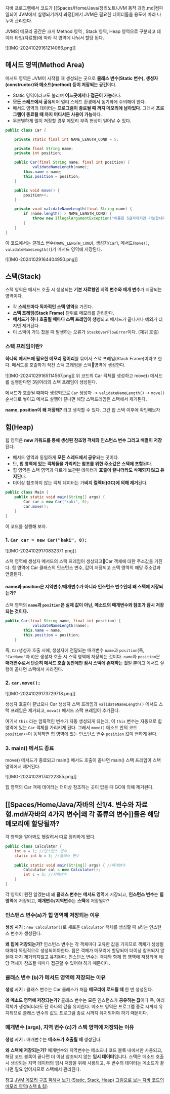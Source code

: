 자바 프로그램에서 코드가 [[Spaces/Home/Java/정리노트/JVM 동작 과정.md|컴파일되어 JVM에서 실행되기까지 과정]]에서 JVM은 필요한 데이터들을 용도에 따라 나누어 관리한다.

JVM의 메모리 공간은 크게 Method 영역 , Stack 영역, Heap 영역으로 구분되고 데이터 타입(자료형)에 따라 각 영역에 나눠서 할당 된다.

![[IMG-20241029161214066.png]] 


## 메서드 영역(Method Area)

메서드 영역은 JVM이 시작될 때 생성되는 곳으로  **클래스 변수(Static 변수), 생성자(constructor)와 메소드(method) 등이 저장되는 공간**이다.

- Static 영역이라고도 불리며 **어느곳에서나 접근이 가능**하다.
- **모든 스레드에서 공유**되어 멀티 스레드 환경에서 동기화에 주의해야 한다.
- 메서드 영역의 데이터는 **프로그램이 종료될 때 까지 메모리에 남아있다**.
  그래서 **프로그램이 종료될 때 까지 어디서든 사용이 가능**하다.
- 무분별하게 많이 저장할 경우 메모리 부족 현상이 일어날 수 있다.


```java
public class Car {

    private static final int NAME_LENGTH_COND = 5;

    private final String name;
    private int position;

    public Car(final String name, final int position) {
		    validateNameLength(name);
        this.name = name;
        this.position = position;
    }

    public void move() {
        position++;
    }

    private void validateNameLength(final String name) {
        if (name.length() > NAME_LENGTH_COND) {
            throw new IllegalArgumentException("이름은 5글자까지만 가능합니다.");
        }
    }
}
```

이 코드에서는 클래스 변수(`NAME_LENGTH_COND`), 생성자(`Car`), 메서드(`move()`, `validateNameLength()`)가 메서드 영역에 저장된다.

![[IMG-20241029164404950.png]]

## 스택(Stack)

스택 영역은 메서드 호출 시 생성되는 **기본 자료형인 지역 변수와 매개 변수**가 저장되는 영역이다.
- 각 **스레드마다 독자적인 스택 영역**을 가진다.
- **스택 프레임(Stack Frame)** 단위로 메모리를 관리한다.
- **메서드가 하나 호출될 때마다 스택 프레임이 생성**되고 메서드가 끝나거나 예외가 터지면 제거된다.
- 이 스택이 가득 찼을 때 발생하는 오류가 `StackOverFlowError`이다. (재귀 호출)

### 스택 프레임이란?

**하나의 메서드에 필요한 메모리 덩어리**를 묶어서 스택 프레임(Stack Frame)이라고 한다.
메서드를 호출하기 직전 스택 프레임을 스택영역에 생성한다.

![[IMG-20241029165114567.png]]
위 코드의 Car 객체를 생성하고 move() 메서드를 실행한다면 3덩어리의 스택 프레임이 생성된다.

메서드가 호출될 때마다 생성되므로  `Car` 생성자 -> `validateNameLength()` -> `move()` 순서대로 쌓이고 메서드 실행이 끝나면 해당 스택프레임은 스택에서 제거된다.

**name, position이 왜 저장돼?** 라고 생각할 수 있다. 그건 힙 스택 이후에 확인해보자


## 힙(Heap)

힙 영역은 **new 키워드를 통해 생성된 참조형 객체와 인스턴스 변수 그리고 배열이 저장**된다.

- 메서드 영역과 동일하게 **모든 스레드에서 공유**되는 곳이다.
- 단, **힙 영역에 있는 객체들을 가리키는 참조를 위한 주소값은 스택에 포함**된다.
- 힙 영역은 스택 영역과 다르게 보관된 데이터가 **호출이 끝나더라도 삭제되지 않고 유지**된다.
- 더이상 참조하지 않는 객체 데이터는 가**비지 컬렉터(GC)에 의해 제거**된다.

```java
public class Main {
	public static void main(String[] args) {
		Car car = new Car("kaki", 0);
		car.move();
	}
}
```

이 코드를 실행해 보자.

### 1. `Car car = new Car("kaki", 0);` 


![[IMG-20241029170832371.png]]

스택 영역에 생성자 메서드의 스택 프레임이 생성되고Car 객체에 대한 주소값을 가진다.
힙 영역에 Car 클래스의 인스턴스 변수, 값이 저장되고 스택 영역의 해당 주소값과 연결된다.

#### name과 position은 지역변수/매개변수가 아니라 인스턴스 변수인데 왜 스택에 저장되는가?

스택 영역의 **`name`과 `position`은 실제 값이 아닌, 메소드의 매개변수와 참조가 잠시 저장되는 것이다.**

```java
public Car(final String name, final int position) {
		    validateNameLength(name);
        this.name = name;
        this.position = position;
    }
```

즉, `Car`생성자 호출 시에, 생성자에 전달되는 매개변수 `name`과 `position`(즉, `"CarName"`과 `0`)은 생성자 호출 시 스택 영역에 저장되는 것이다. 
`name`과 `position`은 **매개변수로서 단순히 메서드 호출 동안에만 잠시 스택에 존재하는 것**일 뿐이고 메서드 실행이 끝나면 스택에서 사라진다.


### 2. `car.move();`

![[IMG-20241029173729718.png]]

생성자 호출이 끝났으니 Car 생성자 스택 프레임과 `validateNameLength()` 메서드 스택 프레임은 제거되고, `mova()` 메서드 스택 프레임이 추가된다.

여기서 `this` 라는 암묵적인 변수가 자동 생성되게 되는데, 이 `this` 변수는 자동으로 힙 영역에 있는 `Car` 객체를 가리키게 된다.
그래서 `move()` 메소드 안의 코드 `position++`이 동작하면 힙 영역에 있는 인스턴스 변수 `position` 값이 변하게 된다.

### 3. main() 메서드 종료

move() 메서드가 종료되고 main() 메서드 호출이 끝나면 main() 스택 프레임이 스택 영역에서 제거된다.

![[IMG-20241029174222355.png]]

힙 영역의 Car 객체 데이터는 더이상 참조하는 곳이 없을 때 GC에 의해 제거된다.


## [[Spaces/Home/Java/자바의 신1/4. 변수와 자료형.md#자바의 4가지 변수|왜 각 종류의 변수]]들은 해당 메모리에 할당될까?

각 영역을 알아봐도 헷갈려서 따로 정리하게 됐다.

```java
public class Calculator {
    int a = 1; //인스턴스 변수
	static int b = 3; //클래스 변수
    
    public static void main(String[] args) { //매개변수
        Calculator cal = new Calculator();
        int c = 3; //지역변수
    }
}
```

각 영역이 뭔진 알겠는데 왜 **클래스 변수**는 **메서드 영역**에 저장되고, **인스턴스 변수**는 **힙 영역**에 저장되고, **매개변수/지역변수**는 **스택**에 저장될까?

### 인스턴스 변수(a)가 힙 영역에 저장되는 이유

**생성 시기**
: `new Calculator()`로 새로운 `Calculator` 객체를 생성할 때 `a`라는 인스턴스 변수가 생성된다.

**왜 힙에 저장되는가?**
인스턴스 변수는 각 객체마다 고유한 값을 가지므로 객체가 생성될 때마다 독립적으로 생성되어야한다.
힙은 객체가 메모리에 할당되어 더이상 참조되지 않을때 까지 제거되지않고 유지된다.
인스턴스 변수는 객체와 함께 힙 영역에 저장되어 해당 객체가 참조될 때마다 접근할 수 있어야 하기 때문이다.

### 클래스 변수 (b)가 메서드 영역에 저장되는 이유

**생성 시기**
: 클래스 변수는 Car 클래스가 처음 **메모리에 로드될 때** 한 번 생성된다.

**왜 메소드 영역에 저장되는가?**
클래스 변수는 모든 인스턴스가 **공유하는 값**이다 즉, 여러 객체가 생성되더라도 단 하나의 값을 유지한다.
메소드 영역은 프로그램 종료 시까지 유지되므로 클래스 변수의 값도 프로그램 종료 시까지 유지되어야 하기 때문이다.

### 매개변수 (args), 지역 변수 (c)가 스택 영역에 저장되는 이유

**생성 시기**
: 매개변수는 **메소드가 호출될 때** 생성된다.

**왜 스택에 저장되는가?**
매개변수와 지역변수는 메소드나 코드 블록 내에서만 사용되고, 해당 코드 블록이 끝나면 더 이상 참조되지 않는 **임시 데이터**입니다.
스택은 메소드 호출 시 생성되는 지역 데이터의 임시 저장을 위해 사용되고, 두 변수의 데이터는 메소드가 끝나면 필요 없어지므로 스택에서 관리된다.



참고
[JVM 메모리 구조 파헤쳐 보기 (Static, Stack, Heap)](https://hstory0208.tistory.com/entry/Java-JVM-%EB%A9%94%EB%AA%A8%EB%A6%AC-%EA%B5%AC%EC%A1%B0-%ED%8C%8C%ED%97%A4%EC%B3%90-%EB%B3%B4%EA%B8%B0-Static-Stack-Heap)
[그림으로 보는 자바 코드의 메모리 영역(스택 & 힙)](https://inpa.tistory.com/entry/JAVA-%E2%98%95-%EA%B7%B8%EB%A6%BC%EC%9C%BC%EB%A1%9C-%EB%B3%B4%EB%8A%94-%EC%9E%90%EB%B0%94-%EC%BD%94%EB%93%9C%EC%9D%98-%EB%A9%94%EB%AA%A8%EB%A6%AC-%EC%98%81%EC%97%AD%EC%8A%A4%ED%83%9D-%ED%9E%99)
